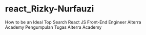 # react_Rizky-Nurfauzi
How to be an Ideal Top Search React JS Front-End Engineer Alterra Academy
Pengumpulan Tugas Alterra Academy
